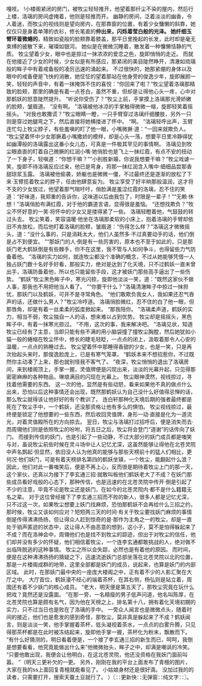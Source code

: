 嘎吱。
!小楼阁紧闭的房门，被牧尘轻轻推开，他望着那纤尘不染的屋内，然后行上楼，洛璃的房间虚掩着，他则是轻推而开。
幽静的房间，泛着淡淡的幽香，令人着迷，而牧尘的视线则是望向房内，在那靠窗的位置，有着少女慵懒的斜靠，她仅仅只是身着单薄的衣衫，修长笔直的**仲出来，闪烁着莹白般的光泽。
她纤细玉臂环着微蜷的**，精致如瓷般的脸颊靠着膝盖，那平日里挽起的长发，此时却是毫无束缚的披散下来，璀璨如银河。
她似是在微微沉睡着，散发着一种慵懒恬静的气质。
牧尘望着少女，眼中也是掠过一抹浓浓的爱恋之色，旋即悄悄的走近。
而就在他接近了少女的时候，少女似是有所感应，那紧闭的美目陡然睁开，清澈如琉璃般的眸子中有着戒备般的凌厉迅速的涌起来。
不过很快的，她那紧绷的身体以及眼中的戒备便是飞快的消散，她怔怔的望着那站在他身旁的俊逸少年，旋即展颜一笑，轻轻的声音中，有着一抹掩饰不住的喜悦：“你回来了啦？”牧尘望着洛璃那精致的脸颊，那里的确是有着一点苍白，虽然不重，但却是让得他心头一疼，心中对那鹤妖的怒意陡然提升。
“听说你受伤了？”牧尘上前，手掌摸上洛璃那光滑娇嫩的脸颊，皱眉道。
“没有啊。
”洛璃被他冰凉的手掌触得微微一缩，旋即轻笑着摇摇头。
“对我也敢撒谎？”牧尘眼睛一瞪，一只手臂穿过洛璃纤细腰肢，另外一只则是穿过她腿弯之下，然后直接将她横搂进了怀中。
“啊。
”洛璃轻呼出声，玉臂连忙勾上牧尘脖子，有些羞嗔的盯了他一眼，小嘴微撅·道：“一回来就欺负人。
”牧尘望着怀中少女那撅着小嘴撒娇的模样，却是心头一荡，想要平日里冷静得犹如幽潭般的洛璃露出这番小女儿态，可真是一件极其罕见的事情啊。
洛璃见到牧尘眼直直的盯着自己微撅的红润小嘴·她俏脸也是飞上一抹红霞，有点不安的扭动了一下身子，轻嗔道：“你想干嘛？”“小别胜新婚，你说我想要干嘛？”牧尘戏谑一笑，旋即不待洛璃反应过来，他已是弯身，将那一抹红润含入嘴中·细细品尝那香甜琼浆玉露。
洛璃被他偷袭，娇躯也是微微一僵，不过最终还是逐渐的放松了下来·玉臂揽着牧尘的脖子，任由他肆意妄为。
牧尘享受了好半晌那般温润，这才将不支的少女放过，他望着那气喘吁吁，俏脸满是羞涩红霞的洛璃，忍不住的笑道：“好味道，我郑重的告诉你，这味道以后由我包了，时限是一辈子！”“无赖·休想！”洛璃俏脸布满红霞，对于他的霸道言语，显得很是羞恼。
“还想找欺负？”牧尘不怀好意的一笑·将怀中的少女又是搂得紧了一些。
洛璃轻瞪着他，气鼓鼓的转过头去。
牧尘笑着，笑容温暖·他坐在洛璃那柔软的小床上，抱着洛璃的手臂却依旧不肯放松，而后他盯着洛璃的脸颊，皱眉道：“伤得怎么样？”洛璃这才微微摇头，道：“没什么事的，只是消耗太大，他们人虽然多·不过真要动手的话，他们倒是占不到便宜。
”“那妖门的人·倒是有一些厉害的，原本也不至于如此的，只是那妖门老大鹤妖倒是有些棘手，你不在这里，我不管与人如何争斗，也得留些力气防备着他。
”洛璃的实力如何，就连牧尘都没个准确的概念，不过从她能够凭借一人独占妖门数十名好手好看，那般实力，绝对是达到了化天境，只不过鹤妖一直未曾出手，洛璃防备着他，所以也只能留些手段，这才被妖门那些高手逼出了一些伤势。
“鹤妖”牧尘黑色眸子中，寒光闪掠，旋即他淡淡一笑，道：“既然这家伙不做人事，那我也不用把他当人看了。
”“你要干什么？”洛璃清澈眸子中掠过一抹担忧，那妖门以及鹤妖，可并不是寻常角色。
“他们敢欺负我女人，我如果还忍气吞声的话，还做什么男人？”牧尘冷哼道。
洛璃俏脸微红，忍不住的白了他一眼，但那唇角，却是有着一丝柔柔的弧度掀起来。
“那我陪你。
”洛璃柔声道，鹤妖的实力，相当不弱，牧尘独自一人的话，想来难以占到优势。
牧尘却是摇摇头，黑色眸子中，有着一抹寒光掠过。
“不用，这次的事，我来解决吧。
”洛璃见状，知道牧尘已经有了主意，当即只能有些不满的用小脑袋撞了撞牧尘胸膛，然后她犹如小猫一般的蜷缩在牧尘怀中，修长的睫毛轻眨，一点点的闭上，汲取着那令人心安的温暖，一点点的熟睡过去。
牧尘望着怀中那睡得香甜的少女，也是一笑，只是再次抬起头来时，那俊逸脸庞上，已是有寒气笼罩。
“鹤妖本来不想招惹你，不过既然你主动凑了上来，那也就别怪我不客气了。
”夜深，牧尘悄悄的退出了洛璃房间，来到楼阁顶上，手掌一握，灵值牌便是闪现出来，淡淡的光幕升起，只见得那密密麻麻的各种物品，琳琅满目的闪现在光幕上。
牧尘眼神漠然，视线掠过，寻找着他需要的东西。
这一次的他，显然是有些动怒，看来如果他不真的做点什么出来，恐怕以后这种事情还会出现，既然那鹤妖认为自己没什么好值得忌惮的话，那么牧尘就得该让他好好的有个教训了。
连白轩那种化天境后期的强者最终都是死在了牧尘手中，一个鹤妖，还没那资格让他有多么的惧怕。
牧尘视线掠过，最终便是锁定了他想要的一些东西，然后收回灵值牌，身形一动·直接是化为一道流光，对着灵值殿所在的方向掠去。
翌日，牧尘与洛璃打过招呼后，便是消失而去·而周翎他们则是依照牧尘的吩咐，将五日之后，牧尘将会登门“道谢”的话传向了妖门。
而接到传信的妖门，也是引起了一些动静，不过大部分的妖门成员都是嗤笑与对，虽说牧尘前些时候在灵斗场中让人记忆尤深，这虽然能够让得他在北苍灵院中声名鹊起·但显然，依旧没人认为他真的能够与那些天榜前十的猛人们相比，更何况·他们妖门，可是有着天榜排名第四的鹤妖坐镇，一个牧尘，能翻起什么浪？因此，他们对此一番嗤笑后，便是不再上心，反而很是期待着牧尘上门的那一天，这个家伙，还真以为接下了李玄通三招·就敢叫板他们鹤妖老大了不成？在妖门那些成员看好戏般的心态下，那种传信，也是迅速的在北苍灵院中传开·倒是引起了不少的注意，毕竟不论是牧尘还是妖门，在如今的北苍灵院内·都不是什么籍籍无名之辈。
对于这位曾经接下了李玄通三招而不败的新人，很多人都是记忆尤深，只不过这一次，如果牧尘想要上妖门找麻烦，恐怕那鹤妖不会再给什么三招之约，那时候，牧尘又该如何应对？短短两三天的时间·有关于牧尘要找妖门麻烦的事情倒是传得沸沸扬扬，但让得众人赶到惊奇的是·那作为主角之一的牧尘，却是一直处于销声匿迹的状态中，这让得人不由恶意的想到，这小子，莫不是怕得躲起来了不成？而在洛神会中，周翎他们也是找不到牧尘的踪迹，但出于对牧尘的信任，他们却并没有多少的怀疑，他们相信着牧尘，一个连李玄通都敢挑战的人，绝对做不出临阵脱逃的这种事情。
牧尘之所以会失踪，必然也是有着他的原因。
而时间，便是在这种沸沸扬扬的猜疑之下，迅速流逝妖门总部坐落在北苍灵院以北的位置，那是一片楼阁成群的地带，这里全部都是妖门的成员，说起来，也算是妖门的内部区域。
此时，在那妖门最中央的一座庞大楼阁之中，正有着不少的人影汇聚在大厅之中。
大厅首位，鹤妖漫不经心的端着茶杯，在其右侧，杨弘则是站立着，周围还有着不少妖门的核心成员。
“老大，明天便是第五天了，那牧尘究竟在玩什么把戏？竟然还是没露面。
”在那一旁，一名精瘦的男子低声问道，他名叫陈厚，在北苍灵院也算是颇有名气，因为他在天榜之上，排名第十八，拥有着化天境初期的实力，只不过当日也是败在了洛璃的手中。
一旁众人闻言也是微微点头，随着时间的接近，他们也是愈发的感到奇怪，那牧尘，莫非真是躲起来了不成？鹤妖闻言，则是淡淡一笑，他手掌握着茶杯，低头凝视着茶水，一点点的白雾升腾，只见得那茶杯都是在此时被冻结起来，旋即他手掌一握，茶杯化为粉末，飘散而下。
“有什么好猜测的，明日看着便是，一个接了李玄通三招的新生而已，呵呵，我倒是想要看看，他究竟能做出什么来”他微微抬头，眸子之中，却满是嘲讽的冷笑。
“只要他敢出现，我便会让他明白，在这北苍灵院，他还没资格在我妖门面前叫嚣。
”（明天三更补欠的一更。
另外，刚刚在我的平台上面发布了青檀的图片，大家在我的ss上面回复青檀就能看见了。
小姑娘身材还是很好滴。
没加过我的的读者，只需要打开，搜索天蚕土豆就行了。
）〖∷更新快∷无弹窗∷纯文字∷〗。
